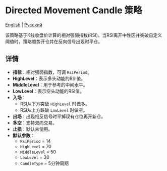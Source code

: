 # Directed Movement Candle 策略
[English](README.md) | [Русский](README_ru.md)

该策略基于K线收盘价计算的相对强弱指数(RSI)。当RSI离开中性区并突破自定义阈值时，策略顺势开仓并在反向信号出现时平仓。

## 详情

- **指标**：相对强弱指数，可调 `RsiPeriod`。
- **HighLevel**：表示多头动能的RSI值。
- **MiddleLevel**：用于参考的中间水平。
- **LowLevel**：表示空头动能的RSI值。
- **入场**：
  - RSI从下方突破 `HighLevel` 时做多。
  - RSI从上方跌破 `LowLevel` 时做空。
- **出场**：出现相反信号时平掉现有仓位再开新仓。
- **多空**：支持双向交易。
- **止损**：默认未使用。
- **默认参数**：
  - `RsiPeriod` = 14
  - `HighLevel` = 70
  - `MiddleLevel` = 50
  - `LowLevel` = 30
  - `CandleType` = 5分钟周期
